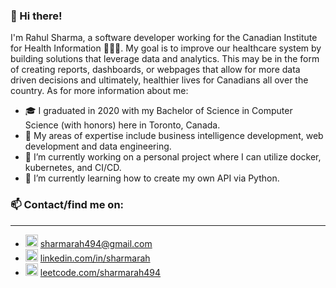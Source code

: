 ### 👋 Hi there! 

I'm Rahul Sharma, a software developer working for the Canadian Institute for Health Information 🍁👨‍⚕️. My goal is to improve our healthcare system by building solutions that leverage data and analytics. This may be in the form of creating reports, dashboards, or webpages that allow for more data driven decisions and ultimately, healthier lives for Canadians all over the country. As for more information about me:

- 🎓 I graduated in 2020 with my Bachelor of Science in Computer Science (with honors) here in Toronto, Canada.
- 💼 My areas of expertise include business intelligence development, web development and data engineering.
- 🔭 I’m currently working on a personal project where I can utilize docker, kubernetes, and CI/CD. 
- 🌱 I’m currently learning how to create my own API via Python.

### 📫 Contact/find me on:
---
- [<img src="https://cdn-icons-png.flaticon.com/512/281/281769.png" width="20" height="20" />](https://cdn-icons-png.flaticon.com/512/281/281769.png) [sharmarah494@gmail.com](mailto:sharmarah494@gmail.com)
- [<img src="https://cdn-icons-png.flaticon.com/512/174/174857.png" width="20" height="20" />](https://cdn-icons-png.flaticon.com/512/174/174857.png) [linkedin.com/in/sharmarah](https://www.linkedin.com/in/sharmarah/)
- [<img src="https://cdn.iconscout.com/icon/free/png-256/leetcode-3521542-2944960.png" width="20" height="20" />](https://cdn.iconscout.com/icon/free/png-256/leetcode-3521542-2944960.png) [leetcode.com/sharmarah494](https://leetcode.com/sharmarah494/)
